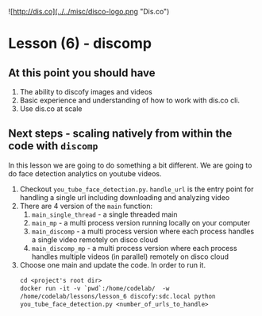 ![http://dis.co](../../misc/disco-logo.png "Dis.co")

# Lesson (6) - discomp
## At this point you should have
1. The ability to discofy images and videos
1. Basic experience and understanding of how to work with dis.co cli.
1. Use dis.co at scale

## Next steps - scaling natively from within the code with `discomp`
In this lesson we are going to do something a bit different. 
We are going to do face detection analytics on youtube videos.
1. Checkout `you_tube_face_detection.py`. `handle_url` is the entry point for 
handling a single url including downloading and analyzing video
1. There are 4 version of the `main` function:
    1. `main_single_thread` - a single threaded main
    1. `main_mp` - a multi process version running locally on your computer
    1. `main_discomp` - a multi process version where each process handles a single video remotely on disco cloud
    1. `main_discomp_mp` - a multi process version where each process handles multiple videos (in parallel) remotely on disco cloud
1. Choose one main and update the code. In order to run it. 
    ```{r, engine='bash', interactive_disco}
    cd <project's root dir> 
    docker run -it -v `pwd`:/home/codelab/  -w /home/codelab/lessons/lesson_6 discofy:sdc.local python you_tube_face_detection.py <number_of_urls_to_handle>
    ```
